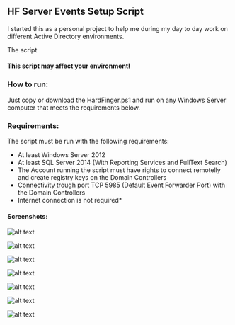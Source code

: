 ## HF Server Events Setup Script

I started this as a personal project to help me during my day to day work on different Active Directory environments.

The script 

#### This script may affect your environment!


### How to run:

Just copy or download the HardFinger.ps1 and run on any Windows Server computer that meets the requirements below.

### Requirements:

The script must be run with the following requirements:

 - At least Windows Server 2012
 - At least SQL Server 2014 (With Reporting Services and FullText Search)
 - The Account running the script must have rights to connect remotelly and create registry keys on the Domain Controllers
 - Connectivity trough port TCP 5985 (Default Event Forwarder Port) with the Domain Controllers
 - Internet connection is not required*
 


#### Screenshots:




![alt text](https://github.com/ClaudioMerola/ADxRay/raw/master/Docs/0.png)



![alt text](https://github.com/ClaudioMerola/ADxRay/raw/master/Docs/1.png)



![alt text](https://github.com/ClaudioMerola/ADxRay/raw/master/Docs/2.png)



![alt text](https://github.com/ClaudioMerola/ADxRay/raw/master/Docs/3.png)



![alt text](https://github.com/ClaudioMerola/ADxRay/raw/master/Docs/4.png)




![alt text](https://github.com/ClaudioMerola/ADxRay/raw/master/Docs/5.png)



![alt text](https://github.com/ClaudioMerola/ADxRay/raw/master/Docs/6.png)
